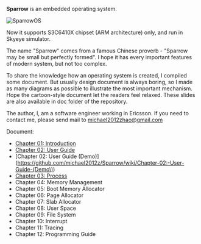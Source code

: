 **Sparrow** is an embedded operating system.

![SparrowOS](https://raw.github.com/michael2012z/Sparrow/master/doc/logo_280x160.png)

Now it supports S3C6410X chipset (ARM architecture) only, and run in Skyeye simulator.

The name "Sparrow" comes from a famous Chinese proverb - "Sparrow may be small but perfectly formed". I hope it has every important features of modern system, but not too complex.

To share the knowledge how an operating system is created, I compiled some document. But usually design document is always boring, so I made as many diagrams as possible to illustrate the most important mechanism. Hope the cartoon-style document let the readers feel relaxed. These slides are also available in doc folder of the repository.

The author, I, am a software engineer working in Ericsson. If you need to contact me, please send mail to michael2012zhao@gmail.com

Document:
* [Chapter 01: Introduction](https://github.com/michael2012z/Sparrow/wiki/Chapter-01:-Introduction)
* [Chapter 02: User Guide](https://github.com/michael2012z/Sparrow/wiki/Chapter-02:-User-Guide)
* [Chapter 02: User Guide (Demo)](https://github.com/michael2012z/Sparrow/wiki/Chapter-02:-User-Guide-(Demo\))
* [Chapter 03: Process](https://github.com/michael2012z/Sparrow/wiki/Chapter-03:-Process)
* Chapter 04: Memory Management
* Chapter 05: Boot Memory Allocator
* Chapter 06: Page Allocator
* Chapter 07: Slab Allocator
* Chapter 08: User Space
* Chapter 09: File System
* Chapter 10: Interrupt
* Chapter 11: Tracing
* Chapter 12: Programming Guide
